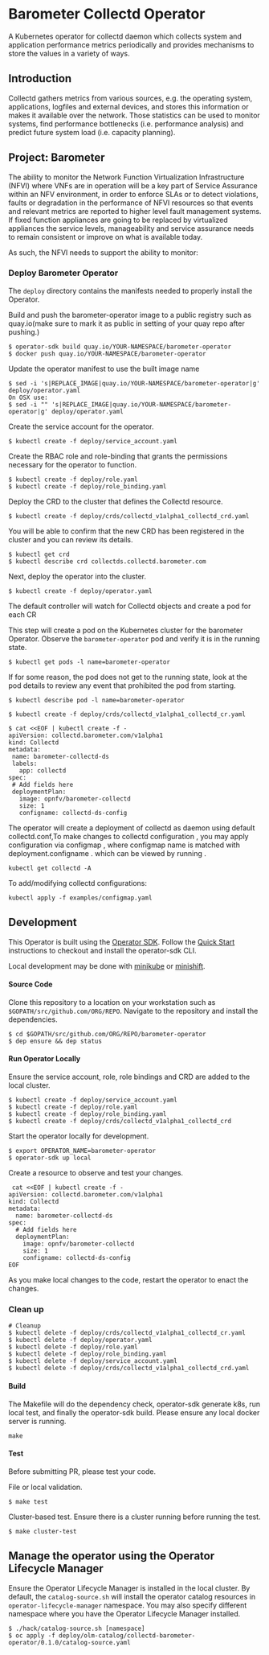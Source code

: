 # Barometer Collectd Operator

A Kubernetes operator for collectd daemon which collects system and application performance metrics periodically and provides mechanisms to store the values in a variety of ways.

## Introduction

Collectd gathers metrics from various sources, e.g. the operating system, applications, logfiles and external devices, and stores this information or makes it available over the network. Those statistics can be used to monitor systems, find performance bottlenecks (i.e. performance analysis) and predict future system load (i.e. capacity planning). 

## Project: Barometer 

The ability to monitor the Network Function Virtualization Infrastructure (NFVI) where VNFs are in operation will be a key part of Service Assurance within an NFV environment, in order to enforce SLAs or to detect violations, faults or degradation in the performance of NFVI resources so that events and relevant metrics are reported to higher level fault management systems. If fixed function appliances are going to be replaced by virtualized appliances the service levels, manageability and service assurance needs to remain consistent or improve on what is available today.

As such, the NFVI needs to support the ability to monitor:


### Deploy Barometer Operator

The `deploy` directory contains the manifests needed to properly install the
Operator.

 Build and push the barometer-operator image to a public registry such as quay.io(make sure to mark it as public in setting of your quay repo after pushing.)
 ```
$ operator-sdk build quay.io/YOUR-NAMESPACE/barometer-operator
$ docker push quay.io/YOUR-NAMESPACE/barometer-operator

```

 Update the operator manifest to use the built image name

 ```
$ sed -i 's|REPLACE_IMAGE|quay.io/YOUR-NAMESPACE/barometer-operator|g' deploy/operator.yaml
 On OSX use:
$ sed -i "" 's|REPLACE_IMAGE|quay.io/YOUR-NAMESPACE/barometer-operator|g' deploy/operator.yaml

```
Create the service account for the operator.

```
$ kubectl create -f deploy/service_account.yaml
```

Create the RBAC role and role-binding that grants the permissions
necessary for the operator to function.

```
$ kubectl create -f deploy/role.yaml
$ kubectl create -f deploy/role_binding.yaml
```

Deploy the CRD to the cluster that defines the Collectd resource.

```
$ kubectl create -f deploy/crds/collectd_v1alpha1_collectd_crd.yaml
```
You will be able to confirm that the new CRD has been registered in the cluster and you can review its details.

```
$ kubectl get crd
$ kubectl describe crd collectds.collectd.barometer.com
```


Next, deploy the operator into the cluster.

```
$ kubectl create -f deploy/operator.yaml
```
 The default controller will watch for Collectd objects and create a pod for each CR

This step will create a pod on the Kubernetes cluster for the barometer Operator.
Observe the `barometer-operator` pod and verify it is in the running state.

```
$ kubectl get pods -l name=barometer-operator
```

If for some reason, the pod does not get to the running state, look at the
pod details to review any event that prohibited the pod from starting.

```
$ kubectl describe pod -l name=barometer-operator
```

 ```
$ kubectl create -f deploy/crds/collectd_v1alpha1_collectd_cr.yaml
```

 ```
$ cat <<EOF | kubectl create -f - 
apiVersion: collectd.barometer.com/v1alpha1
kind: Collectd
metadata:
  name: barometer-collectd-ds
  labels:
    app: collectd
spec:
  # Add fields here
  deploymentPlan: 
    image: opnfv/barometer-collectd
    size: 1
    configname: collectd-ds-config    
```


The operator will create a deployment of  collectd as daemon using default collectd.conf,To make changes to collectd configuration , you may apply configuration via configmap , where configmap name is matched with deployment.configname .
which can be viewed by running .

```
kubectl get collectd -A
```



To  add/modifying collectd configurations:
```
kubectl apply -f examples/configmap.yaml

```





## Development

This Operator is built using the [Operator SDK](https://github.com/operator-framework/operator-sdk). Follow the [Quick Start](https://github.com/operator-framework/operator-sdk) instructions to checkout and install the operator-sdk CLI.

Local development may be done with [minikube](https://github.com/kubernetes/minikube) or [minishift](https://www.okd.io/minishift/).

#### Source Code

Clone this repository to a location on your workstation such as `$GOPATH/src/github.com/ORG/REPO`. Navigate to the repository and install the dependencies.

```
$ cd $GOPATH/src/github.com/ORG/REPO/barometer-operator
$ dep ensure && dep status
```

#### Run Operator Locally

Ensure the service account, role, role bindings and CRD are added to  the local cluster.

```
$ kubectl create -f deploy/service_account.yaml
$ kubectl create -f deploy/role.yaml
$ kubectl create -f deploy/role_binding.yaml
$ kubectl create -f deploy/crds/collectd_v1alpha1_collectd_crd
```

Start the operator locally for development.

```
$ export OPERATOR_NAME=barometer-operator
$ operator-sdk up local
```

Create a  resource to observe and test your changes.

```console
 cat <<EOF | kubectl create -f -
apiVersion: collectd.barometer.com/v1alpha1
kind: Collectd
metadata:
  name: barometer-collectd-ds
spec:
  # Add fields here
  deploymentPlan: 
    image: opnfv/barometer-collectd
    size: 1
    configname: collectd-ds-config    
EOF
```

As you make local changes to the code, restart the operator to enact the changes.

### Clean up
```
# Cleanup
$ kubectl delete -f deploy/crds/collectd_v1alpha1_collectd_cr.yaml
$ kubectl delete -f deploy/operator.yaml
$ kubectl delete -f deploy/role.yaml
$ kubectl delete -f deploy/role_binding.yaml
$ kubectl delete -f deploy/service_account.yaml
$ kubectl delete -f deploy/crds/collectd_v1alpha1_collectd_crd.yaml 

```

#### Build

The Makefile will do the dependency check, operator-sdk generate k8s, run local test, and finally the operator-sdk build. Please ensure any local docker server is running.

```
make
```

#### Test

Before submitting PR, please test your code. 

File or local validation.
```
$ make test
```

Cluster-based test. 
Ensure there is a cluster running before running the test.

```
$ make cluster-test
```

## Manage the operator using the Operator Lifecycle Manager

Ensure the Operator Lifecycle Manager is installed in the local cluster.  By default, the `catalog-source.sh` will install the operator catalog resources in `operator-lifecycle-manager` namespace.  You may also specify different namespace where you have the Operator Lifecycle Manager installed.

```
$ ./hack/catalog-source.sh [namespace]
$ oc apply -f deploy/olm-catalog/collectd-barometer-operator/0.1.0/catalog-source.yaml
```
